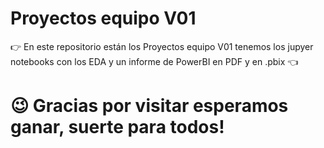 # Proyectos equipo V01

👉 En este repositorio están los Proyectos equipo V01 tenemos los jupyer notebooks con los EDA y un informe de PowerBI en PDF y en .pbix 👈

# 😉 Gracias por visitar esperamos ganar, suerte para todos!
